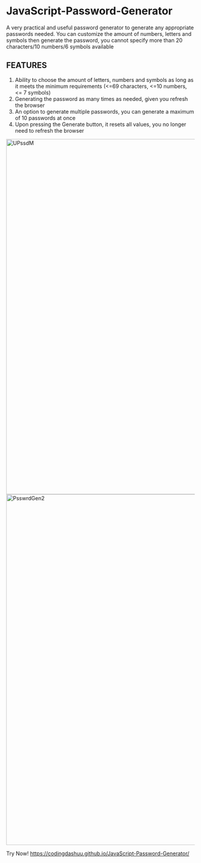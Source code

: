 # JavaScript-Password-Generator
A very practical and useful password generator to generate any appropriate passwords needed. You can customize the amount of numbers, letters and symbols then generate the password, you cannot specify more than 20 characters/10 numbers/6 symbols available

## FEATURES

1. Ability to choose the amount of letters, numbers and symbols as long as it meets the minimum requirements (<=69 characters, <=10 numbers, <= 7 symbols)
2. Generating the password as many times as needed, given you refresh the browser
3. An option to generate multiple passwords, you can generate a maximum of 10 passwords at once
4. Upon pressing the Generate button, it resets all values, you no longer need to refresh the browser



<img width="1919" height="951" alt="UPssdM" src="https://github.com/user-attachments/assets/c7aacef7-c107-4774-891c-06f8651a409d" />

<img width="1918" height="939" alt="PsswrdGen2" src="https://github.com/user-attachments/assets/9871f6bd-3520-4785-a65f-71831de93485" />

Try Now! https://codingdashuu.github.io/JavaScript-Password-Generator/
